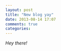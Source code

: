 ```yaml
---
layout: post
title: "New blog yay"
date: 2013-08-14 17:07
comments: true
categories: 
---
```


*Hey there!*
